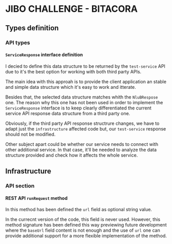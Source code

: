 # JIBO CHALLENGE - BITACORA

## Types definition

### API types

#### `ServiceResponse` interface definition

I decied to define this data structure to be returned by the `test-service` API due to it's the best option for working with both third party APIs.

The main idea with this approah is to provide the client application an stable and simple data structure which it's easy to work and itterate.

Besides that, the selected data structure matches whith the `NluBRespose` one. The reason why this one has not been used in order to implement the `ServiceResponse` interface is to keep clearly differentiated the current service API response data structure from a third party one.

Obviously, if the third party API response structrure changes, we have to adapt just the `infrastructure` affected code but, our `test-service` response should not be modified.

Other subject apart could be whether our service needs to connect with other additional service. In that case, it'll be needed to analyze the data structure provided and check how it affects the whole service. 

## Infrastructure

### API section

#### REST API `runRequest` method

In this method has been defined the `url` field as optional string value.

In the currecnt version of the code, this field is never used. However, this method signature has been defined this way previewing future development where the `baseUrl` field content is not enough and the use of `url` one can provide additional support for a more flexible implementation of the method.
